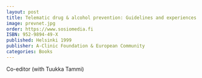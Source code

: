```yaml
---
layout: post
title: Telematic drug & alcohol prevention: Guidelines and experiences from Prevnet Euro
image: prevnet.jpg
order: https://www.sosiomedia.fi
ISBN: 952-9894-49-X
published: Helsinki 1999
publisher: A-Clinic Foundation & European Community
categories: Books
---
```


Co-editor (with Tuukka Tammi)

